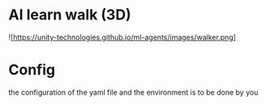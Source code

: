 # AI learn walk (3D)
![https://unity-technologies.github.io/ml-agents/images/walker.png]

# Config
the configuration of the yaml file and the environment is to be done by you
